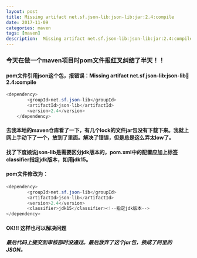 ```yaml
---
layout: post
title: Missing artifact net.sf.json-lib:json-lib:jar:2.4:compile
date: 2017-11-09
categories: maven
tags: [maven]
description:  Missing artifact net.sf.json-lib:json-lib:jar:2.4:compile。
---
```


### 今天在做一个maven项目时pom文件报红叉纠结了半天！！

#### pom文件引用json这个包，报错误：Missing artifact net.sf.json-lib:json-lib:jar:2.4:compile
```Java
<dependency>
		<groupId>net.sf.json-lib</groupId>
		<artifactId>json-lib</artifactId>
		<version>2.4</version>
	</dependency>
```
#### 去我本地的maven仓库看了一下，有几个lock的文件jar包没有下载下来。我就上网上手动下了一个，放到了里面。解决了错误，但是总是这么弄太low了。


#### 找了下度娘说json-lib是需要区分jdk版本的，pom.xml中的配置应加上标签classifier指定jdk版本，如用jdk15。

#### pom文件修改为：

```Java
<dependency>
		<groupId>net.sf.json-lib</groupId>
		<artifactId>json-lib</artifactId>
		<version>2.4</version>
		<classifier>jdk15</classifier><!--指定jdk版本-->
</dependency>
```
#### OK!!! 这样也可以解决问题
##### 最后代码上提交到审核部时没通过。最后放弃了这个jar包，换成了阿里的JSON。
